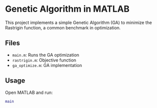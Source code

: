 # Genetic Algorithm in MATLAB

This project implements a simple Genetic Algorithm (GA) to minimize the Rastrigin function, a common benchmark in optimization.

## Files

- `main.m`: Runs the GA optimization
- `rastrigin.m`: Objective function
- `ga_optimize.m`: GA implementation

## Usage

Open MATLAB and run:
```matlab
main

